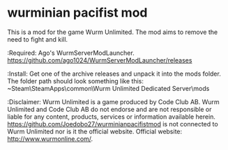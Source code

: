 # wurminian pacifist mod
This is a mod for the game Wurm Unlimited. The mod aims to remove the need to fight and kill.

:Required:
Ago's WurmServerModLauncher. https://github.com/ago1024/WurmServerModLauncher/releases

:Install:
Get one of the archive releases and unpack it into the mods folder. The folder path should look something like this: ~Steam\SteamApps\common\Wurm Unlimited Dedicated Server\mods

:Disclaimer:
Wurm Unlimited is a game produced by Code Club AB. Wurm Unlimited and Code Club AB do not endorse and are not responsible or liable for any content, products, services or information available herein. https://github.com/Joedobo27/wurminianpacifistmod is not connected to Wurm Unlimited nor is it the official website. Official website: http://www.wurmonline.com/.
